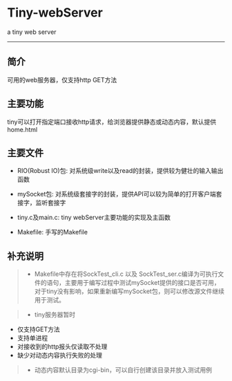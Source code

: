 # Tiny-webServer
a tiny web server

------

## 简介
可用的web服务器，仅支持http GET方法





## 主要功能
tiny可以打开指定端口接收http请求，给浏览器提供静态或动态内容，默认提供home.html






## 主要文件
* RIO(Robust IO)包: 对系统级write以及read的封装，提供较为健壮的输入输出函数

* mySocket包: 对系统级套接字的封装，提供API可以较为简单的打开客户端套接字，监听套接字

* tiny.c及main.c: tiny webServer主要功能的实现及主函数

* Makefile: 手写的Makefile



## 补充说明
> * Makefile中存在将SockTest_cli.c 以及 SockTest_ser.c编译为可执行文件的语句，主要用于编写过程中测试mySocket提供的接口是否可用，对于tiny没有影响，如果重新编写mySocket包，则可以修改源文件继续用于测试。

> * tiny服务器暂时
 * 仅支持GET方法
 * 支持单进程
 * 对接收到的http报头仅读取不处理
 * 缺少对动态内容执行失败的处理

> * 动态内容默认目录为cgi-bin，可以自行创建该目录并放入测试用例
